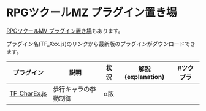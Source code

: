 # RPGツクールMZ プラグイン置き場

[RPGツクールMV プラグイン置き場](https://github.com/tonbijp/RPGMakerMV)もあります。


プラグイン名(TF_Xxx.js)のリンクから最新版のプラグインがダウンロードできます。

|プラグイン|説明|状況|解説(explanation)|#ツクプラ|
|---|---|---|---|---|
| [TF_CharEx.js](https://github.com/tonbijp/RPGMakerMZ/blob/master/TF_CharEx.js) | 歩行キャラの挙動制御 | α版 | |
